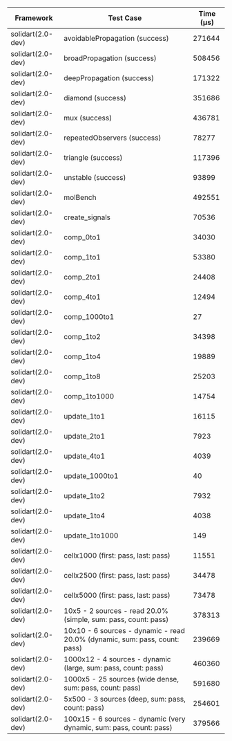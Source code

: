| Framework | Test Case | Time (μs) |
| --- | --- | --- |
| solidart(2.0-dev) | avoidablePropagation (success) | 271644 |
| solidart(2.0-dev) | broadPropagation (success) | 508456 |
| solidart(2.0-dev) | deepPropagation (success) | 171322 |
| solidart(2.0-dev) | diamond (success) | 351686 |
| solidart(2.0-dev) | mux (success) | 436781 |
| solidart(2.0-dev) | repeatedObservers (success) | 78277 |
| solidart(2.0-dev) | triangle (success) | 117396 |
| solidart(2.0-dev) | unstable (success) | 93899 |
| solidart(2.0-dev) | molBench | 492551 |
| solidart(2.0-dev) | create_signals | 70536 |
| solidart(2.0-dev) | comp_0to1 | 34030 |
| solidart(2.0-dev) | comp_1to1 | 53380 |
| solidart(2.0-dev) | comp_2to1 | 24408 |
| solidart(2.0-dev) | comp_4to1 | 12494 |
| solidart(2.0-dev) | comp_1000to1 | 27 |
| solidart(2.0-dev) | comp_1to2 | 34398 |
| solidart(2.0-dev) | comp_1to4 | 19889 |
| solidart(2.0-dev) | comp_1to8 | 25203 |
| solidart(2.0-dev) | comp_1to1000 | 14754 |
| solidart(2.0-dev) | update_1to1 | 16115 |
| solidart(2.0-dev) | update_2to1 | 7923 |
| solidart(2.0-dev) | update_4to1 | 4039 |
| solidart(2.0-dev) | update_1000to1 | 40 |
| solidart(2.0-dev) | update_1to2 | 7932 |
| solidart(2.0-dev) | update_1to4 | 4038 |
| solidart(2.0-dev) | update_1to1000 | 149 |
| solidart(2.0-dev) | cellx1000 (first: pass, last: pass) | 11551 |
| solidart(2.0-dev) | cellx2500 (first: pass, last: pass) | 34478 |
| solidart(2.0-dev) | cellx5000 (first: pass, last: pass) | 73478 |
| solidart(2.0-dev) | 10x5 - 2 sources - read 20.0% (simple, sum: pass, count: pass) | 378313 |
| solidart(2.0-dev) | 10x10 - 6 sources - dynamic - read 20.0% (dynamic, sum: pass, count: pass) | 239669 |
| solidart(2.0-dev) | 1000x12 - 4 sources - dynamic (large, sum: pass, count: pass) | 460360 |
| solidart(2.0-dev) | 1000x5 - 25 sources (wide dense, sum: pass, count: pass) | 591680 |
| solidart(2.0-dev) | 5x500 - 3 sources (deep, sum: pass, count: pass) | 254601 |
| solidart(2.0-dev) | 100x15 - 6 sources - dynamic (very dynamic, sum: pass, count: pass) | 379566 |
